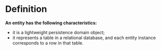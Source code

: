 # Definition
**An entity has the following characteristics:**
- it is a lightweight persistence domain object;
- it represents a table in a relational database,
and each entity instance corresponds to a 
row in that table.
